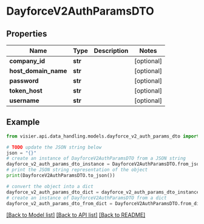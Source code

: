 # DayforceV2AuthParamsDTO


## Properties

Name | Type | Description | Notes
------------ | ------------- | ------------- | -------------
**company_id** | **str** |  | [optional] 
**host_domain_name** | **str** |  | [optional] 
**password** | **str** |  | [optional] 
**token_host** | **str** |  | [optional] 
**username** | **str** |  | [optional] 

## Example

```python
from visier.api.data_handling.models.dayforce_v2_auth_params_dto import DayforceV2AuthParamsDTO

# TODO update the JSON string below
json = "{}"
# create an instance of DayforceV2AuthParamsDTO from a JSON string
dayforce_v2_auth_params_dto_instance = DayforceV2AuthParamsDTO.from_json(json)
# print the JSON string representation of the object
print(DayforceV2AuthParamsDTO.to_json())

# convert the object into a dict
dayforce_v2_auth_params_dto_dict = dayforce_v2_auth_params_dto_instance.to_dict()
# create an instance of DayforceV2AuthParamsDTO from a dict
dayforce_v2_auth_params_dto_from_dict = DayforceV2AuthParamsDTO.from_dict(dayforce_v2_auth_params_dto_dict)
```
[[Back to Model list]](../README.md#documentation-for-models) [[Back to API list]](../README.md#documentation-for-api-endpoints) [[Back to README]](../README.md)


